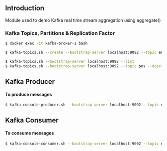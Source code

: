 ## Introduction
Module used to demo Kafka real time stream aggregation using aggregate()

### Kafka Topics, Partitions & Replication Factor

```bash
$ docker exec -it kafka-broker-1 bash

$ kafka-topics.sh --create --bootstrap-server localhost:9092 --topic employees --partitions 5 --replication-factor 3 --config segment.bytes=1000000

$ kafka-topics.sh --bootstrap-server localhost:9092 --list
$ kafka-topics.sh --bootstrap-server localhost:9092 --topic pos --describe
```

## Kafka Producer

#### To produce messages
```bash
$ kafka-console-producer.sh --bootstrap-server localhost:9092 --topic employees --property parse.key=true --property key.separator=":"
```

## Kafka Consumer

#### To consume messages
```bash
$ kafka-console-consumer.sh --bootstrap-server localhost:9092 --topic employees
```